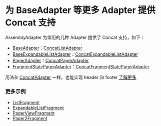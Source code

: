 # 为 BaseAdapter 等更多 Adapter 提供 Concat 支持

AssemblyAdapter 为常用的几种 Adapter 提供了 Concat 支持，如下：

* [BaseAdapter]：[ConcatListAdapter]
* [BaseExpandableListAdapter]：[ConcatExpandableListAdapter]
* [PagerAdapter]：[ConcatPagerAdapter]
* [FragmentStatePagerAdapter]：[ConcatFragmentStatePagerAdapter]

用法和 [ConcatAdapter] 一样，也能实现 header 和 footer [了解更多](header_and_footer.md)

### 更多示例

* [ListFragment]
* [ExpandableListFragment]
* [PagerViewFragment]
* [Pager2Fragment]

[ListFragment]: ../../sample/src/main/java/com/github/panpf/assemblyadapter/sample/ui/list/ListFragment.kt

[ExpandableListFragment]: ../../sample/src/main/java/com/github/panpf/assemblyadapter/sample/ui/list/ExpandableListFragment.kt

[PagerViewFragment]: ../../sample/src/main/java/com/github/panpf/assemblyadapter/sample/ui/pager/PagerViewFragment.kt

[Pager2Fragment]: ../../sample/src/main/java/com/github/panpf/assemblyadapter/sample/ui/pager2/Pager2Fragment.kt

[ConcatListAdapter]: ../../assemblyadapter-list/src/main/java/com/github/panpf/assemblyadapter/list/ConcatListAdapter.kt

[ConcatExpandableListAdapter]: ../../assemblyadapter-list/src/main/java/com/github/panpf/assemblyadapter/list/expandable/ConcatExpandableListAdapter.kt

[ConcatPagerAdapter]: ../../assemblyadapter-pager/src/main/java/com/github/panpf/assemblyadapter/pager/ConcatPagerAdapter.kt

[ConcatFragmentStatePagerAdapter]: ../../assemblyadapter-pager/src/main/java/com/github/panpf/assemblyadapter/pager/ConcatFragmentStatePagerAdapter.kt

[BaseAdapter]: https://developer.android.google.cn/reference/android/widget/BaseAdapter

[BaseExpandableListAdapter]: https://developer.android.google.cn/reference/android/widget/BaseExpandableListAdapter

[PagerAdapter]: https://developer.android.google.cn/reference/androidx/viewpager/widget/PagerAdapter

[FragmentStatePagerAdapter]: https://developer.android.google.cn/reference/androidx/fragment/app/FragmentStatePagerAdapter

[FragmentStatePagerAdapter]: https://developer.android.google.cn/reference/androidx/fragment/app/FragmentStatePagerAdapter

[ConcatAdapter]: https://developer.android.google.cn/reference/androidx/recyclerview/widget/ConcatAdapter
